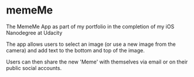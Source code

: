 # memeMe
The MemeMe App as part of my portfolio in the completion of my iOS Nanodegree at Udacity

The app allows users to select an image (or use a new image from the camera) and add text to the bottom and top of the image.

Users can then share the new 'Meme' with themselves via email or on their public social accounts.
